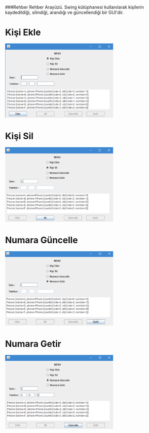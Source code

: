 ###Rehber
Rehber Arayüzü. Swing kütüphanesi kullanılarak kişilerin kaydedildiği, silindiği, arandığı ve güncellendiği bir GUI'dir.

# Kişi Ekle
![](images/kisi_ekle.PNG)

# Kişi Sil
![](images/kisi_sil.PNG)

# Numara Güncelle
![](images/num_getir.PNG)

# Numara Getir
![](images/num_guncelle.PNG)
